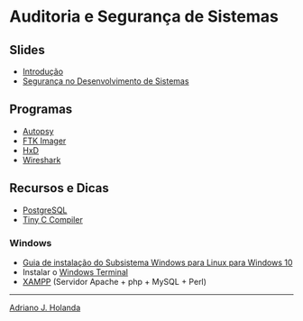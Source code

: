 # Auditoria e Segurança de Sistemas

## Slides

- [Introdução](https://drive.google.com/file/d/1Qq3axfpTq34R7_Gt-4IzZauUtYzZZrVn/view?usp=sharing)
- [Segurança no Desenvolvimento de Sistemas](https://drive.google.com/file/d/1pcHaD-_fGyVcD9c3srtq0sixNGuN7RpH/view?usp=sharing)

## Programas

- [Autopsy](https://www.autopsy.com/)
- [FTK Imager](https://download.freedownloadmanager.org/Windows-PC/AccessData-FTK-Imager/FREE-3.4.0.5.html)
- [HxD](https://mh-nexus.de/en/hxd/)
- [Wireshark](https://www.wireshark.org/)

## Recursos e Dicas

- [PostgreSQL](https://www.postgresql.org/)
- [Tiny C Compiler](https://bellard.org/tcc/)

### Windows

- [Guia de instalação do Subsistema Windows para Linux para Windows 10](https://docs.microsoft.com/pt-br/windows/wsl/install-win10)
- Instalar o [Windows Terminal](https://www.microsoft.com/pt-br/p/windows-terminal/9n0dx20hk701)
- [XAMPP](https://www.apachefriends.org/pt_br/index.html) (Servidor Apache + php + MySQL + Perl)

---
[Adriano J. Holanda](https://ajholanda.github.io/)
